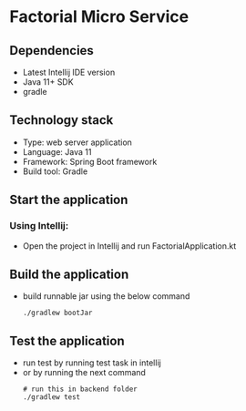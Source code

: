 # Factorial Micro Service

## Dependencies
- Latest Intellij IDE version
- Java 11+ SDK
- gradle

## Technology stack
- Type: web server application
- Language: Java 11
- Framework: Spring Boot framework
- Build tool: Gradle

## Start the application

### Using Intellij:
- Open the project in Intellij and run FactorialApplication.kt


## Build the application
- build runnable jar using the below command
    ```shell script
    ./gradlew bootJar
    ```


## Test the application
- run test by running test task in intellij
- or by running the next command
    ```shell script
    # run this in backend folder
    ./gradlew test
    ```

